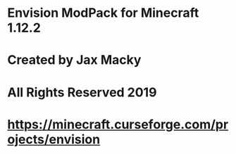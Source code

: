 # Envision ModPack for Minecraft 1.12.2 
# Created by Jax Macky
# All Rights Reserved 2019

# https://minecraft.curseforge.com/projects/envision
